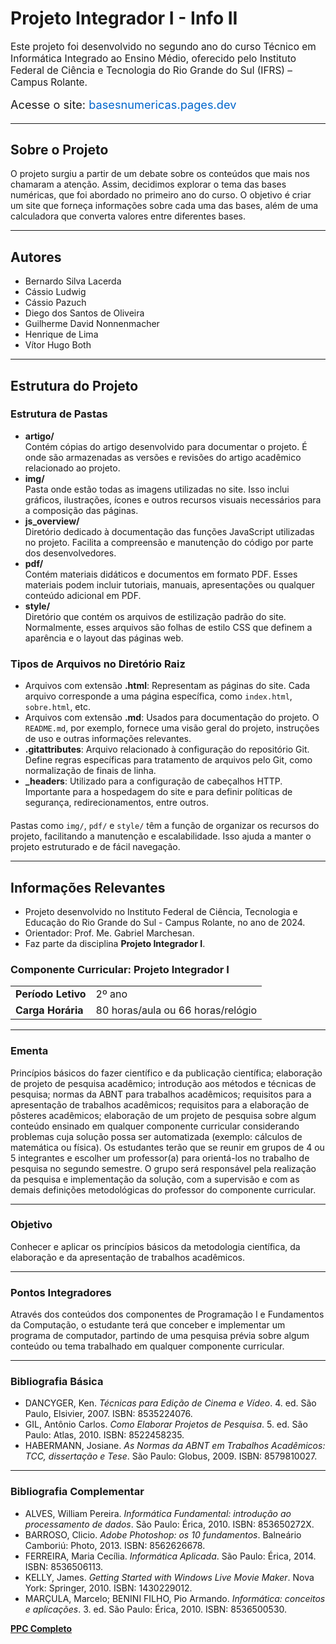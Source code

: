 # Projeto Integrador I - Info II

<p style="font-size: 1.1em; margin-top: 10px;">Este projeto foi desenvolvido no segundo ano do curso Técnico em Informática Integrado ao Ensino Médio, oferecido pelo Instituto Federal de Ciência e Tecnologia do Rio Grande do Sul (IFRS) – Campus Rolante.</p>

<p style="font-size: 1.3em; margin-top: 15px;">Acesse o site: <a href="https://basesnumericas.pages.dev" target="_blank" style="text-decoration: none; color: #0066cc;">basesnumericas.pages.dev</a></p>



---

## Sobre o Projeto

O projeto surgiu a partir de um debate sobre os conteúdos que mais nos chamaram a atenção. Assim, decidimos explorar o tema das bases numéricas, que foi abordado no primeiro ano do curso. O objetivo é criar um site que forneça informações sobre cada uma das bases, além de uma calculadora que converta valores entre diferentes bases.

---

## Autores
<ul>
    <li>Bernardo Silva Lacerda</li>
    <li>Cássio Ludwig</li>
    <li>Cássio Pazuch</li>
    <li>Diego dos Santos de Oliveira</li>
    <li>Guilherme David Nonnenmacher</li>
    <li>Henrique de Lima</li>
    <li>Vítor Hugo Both</li>
</ul>

---

## Estrutura do Projeto

### Estrutura de Pastas

<ul>
    <li><strong>artigo/</strong><br>Contém cópias do artigo desenvolvido para documentar o projeto. É onde são armazenadas as versões e revisões do artigo acadêmico relacionado ao projeto.</li>
    <li><strong>img/</strong><br>Pasta onde estão todas as imagens utilizadas no site. Isso inclui gráficos, ilustrações, ícones e outros recursos visuais necessários para a composição das páginas.</li>
    <li><strong>js_overview/</strong><br>Diretório dedicado à documentação das funções JavaScript utilizadas no projeto. Facilita a compreensão e manutenção do código por parte dos desenvolvedores.</li>
    <li><strong>pdf/</strong><br>Contém materiais didáticos e documentos em formato PDF. Esses materiais podem incluir tutoriais, manuais, apresentações ou qualquer conteúdo adicional em PDF.</li>
    <li><strong>style/</strong><br>Diretório que contém os arquivos de estilização padrão do site. Normalmente, esses arquivos são folhas de estilo CSS que definem a aparência e o layout das páginas web.</li>
</ul>

### Tipos de Arquivos no Diretório Raiz

<ul>
    <li>Arquivos com extensão <strong>.html</strong>: Representam as páginas do site. Cada arquivo corresponde a uma página específica, como <code>index.html</code>, <code>sobre.html</code>, etc.</li>
    <li>Arquivos com extensão <strong>.md</strong>: Usados para documentação do projeto. O <code>README.md</code>, por exemplo, fornece uma visão geral do projeto, instruções de uso e outras informações relevantes.</li>
    <li><strong>.gitattributes</strong>: Arquivo relacionado à configuração do repositório Git. Define regras específicas para tratamento de arquivos pelo Git, como normalização de finais de linha.</li>
    <li><strong>_headers</strong>: Utilizado para a configuração de cabeçalhos HTTP. Importante para a hospedagem do site e para definir políticas de segurança, redirecionamentos, entre outros.</li>
</ul>

<p style="margin-top: 20px;">Pastas como <code>img/</code>, <code>pdf/</code> e <code>style/</code> têm a função de organizar os recursos do projeto, facilitando a manutenção e escalabilidade. Isso ajuda a manter o projeto estruturado e de fácil navegação.</p>

---

## Informações Relevantes

* Projeto desenvolvido no Instituto Federal de Ciência, Tecnologia e Educação do Rio Grande do Sul - Campus Rolante, no ano de 2024.
* Orientador: Prof. Me. Gabriel Marchesan.
* Faz parte da disciplina <strong>Projeto Integrador I</strong>.

### Componente Curricular: Projeto Integrador I

<table>
    <tr>
        <td><strong>Período Letivo</strong></td>
        <td>2º ano</td>
    </tr>
    <tr>
        <td><strong>Carga Horária</strong></td>
        <td>80 horas/aula ou 66 horas/relógio</td>
    </tr>
</table>

---

### Ementa
<p>Princípios básicos do fazer científico e da publicação científica; elaboração de projeto de pesquisa acadêmico; introdução aos métodos e técnicas de pesquisa; normas da ABNT para trabalhos acadêmicos; requisitos para a apresentação de trabalhos acadêmicos; requisitos para a elaboração de pôsteres acadêmicos; elaboração de um projeto de pesquisa sobre algum conteúdo ensinado em qualquer componente curricular considerando problemas cuja solução possa ser automatizada (exemplo: cálculos de matemática ou física). Os estudantes terão que se reunir em grupos de 4 ou 5 integrantes e escolher um professor(a) para orientá-los no trabalho de pesquisa no segundo semestre. O grupo será responsável pela realização da pesquisa e implementação da solução, com a supervisão e com as demais definições metodológicas do professor do componente curricular.</p>

---

### Objetivo
<p>Conhecer e aplicar os princípios básicos da metodologia científica, da elaboração e da apresentação de trabalhos acadêmicos.</p>

---

### Pontos Integradores
<p>Através dos conteúdos dos componentes de Programação I e Fundamentos da Computação, o estudante terá que conceber e implementar um programa de computador, partindo de uma pesquisa prévia sobre algum conteúdo ou tema trabalhado em qualquer componente curricular.</p>

---

### Bibliografia Básica
<ul>
    <li>DANCYGER, Ken. <em>Técnicas para Edição de Cinema e Vídeo</em>. 4. ed. São Paulo, Elsivier, 2007. ISBN: 8535224076.</li>
    <li>GIL, Antônio Carlos. <em>Como Elaborar Projetos de Pesquisa</em>. 5. ed. São Paulo: Atlas, 2010. ISBN: 8522458235.</li>
    <li>HABERMANN, Josiane. <em>As Normas da ABNT em Trabalhos Acadêmicos: TCC, dissertação e Tese</em>. São Paulo: Globus, 2009. ISBN: 8579810027.</li>
</ul>

---

### Bibliografia Complementar
<ul>
    <li>ALVES, William Pereira. <em>Informática Fundamental: introdução ao processamento de dados</em>. São Paulo: Érica, 2010. ISBN: 853650272X.</li>
    <li>BARROSO, Clicio. <em>Adobe Photoshop: os 10 fundamentos</em>. Balneário Camboriú: Photo, 2013. ISBN: 8562626678.</li>
    <li>FERREIRA, Maria Cecília. <em>Informática Aplicada</em>. São Paulo: Érica, 2014. ISBN: 8536506113.</li>
    <li>KELLY, James. <em>Getting Started with Windows Live Movie Maker</em>. Nova York: Springer, 2010. ISBN: 1430229012.</li>
    <li>MARÇULA, Marcelo; BENINI FILHO, Pio Armando. <em>Informática: conceitos e aplicações</em>. 3. ed. São Paulo: Érica, 2010. ISBN: 8536500530.</li>
</ul>

[**PPC Completo**](https://ifrs.edu.br/rolante/wp-content/uploads/sites/14/2022/04/PPC-Informatica-Integrado-22_11_2019.pdf)
